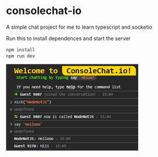 # consolechat-io
A simple chat project for me to learn typescript and socketio

Run this to install dependences and start the server
```bash
npm install
npm run dev
``` 

![Chatting](assets/chatting.png)